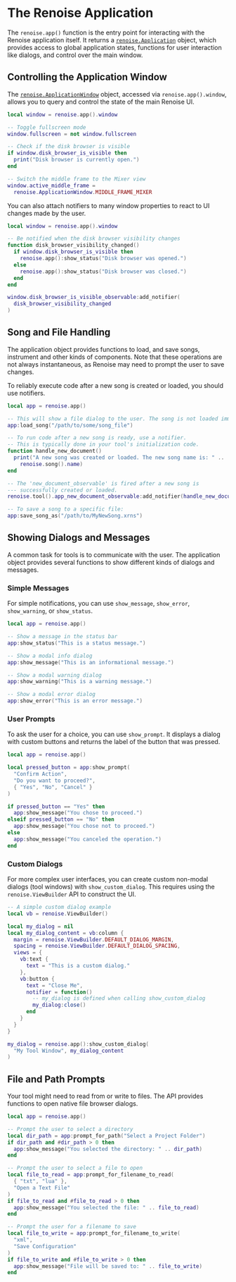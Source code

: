 # The Renoise Application

The `renoise.app()` function is the entry point for interacting with the Renoise application itself. It returns a [`renoise.Application`](../API/renoise/renoise.Application.md) object, which provides access to global application states, functions for user interaction like dialogs, and control over the main window.

## Controlling the Application Window

The [`renoise.ApplicationWindow`](../API/renoise/renoise.ApplicationWindow.md) object, accessed via `renoise.app().window`, allows you to query and control the state of the main Renoise UI.

```lua
local window = renoise.app().window

-- Toggle fullscreen mode
window.fullscreen = not window.fullscreen

-- Check if the disk browser is visible
if window.disk_browser_is_visible then
  print("Disk browser is currently open.")
end

-- Switch the middle frame to the Mixer view
window.active_middle_frame = 
  renoise.ApplicationWindow.MIDDLE_FRAME_MIXER
```

You can also attach notifiers to many window properties to react to UI changes made by the user.

```lua
local window = renoise.app().window

-- Be notified when the disk browser visibility changes
function disk_browser_visibility_changed()
  if window.disk_browser_is_visible then
    renoise.app():show_status("Disk browser was opened.")
  else
    renoise.app():show_status("Disk browser was closed.")
  end
end

window.disk_browser_is_visible_observable:add_notifier(
  disk_browser_visibility_changed
)
```

## Song and File Handling

The application object provides functions to load, and save songs, instrument and other kinds of components. Note that these operations are not always instantaneous, as Renoise may need to prompt the user to save changes. 

To reliably execute code after a new song is created or loaded, you should use notifiers.

```lua
local app = renoise.app()

-- This will show a file dialog to the user. The song is not loaded immediately.
app:load_song("/path/to/some/song_file") 

-- To run code after a new song is ready, use a notifier.
-- This is typically done in your tool's initialization code.
function handle_new_document()
  print("A new song was created or loaded. The new song name is: " ..
    renoise.song().name)
end

-- The 'new_document_observable' is fired after a new song is
--- successfully created or loaded.
renoise.tool().app_new_document_observable:add_notifier(handle_new_document)

-- To save a song to a specific file:
app:save_song_as("/path/to/MyNewSong.xrns")
```

## Showing Dialogs and Messages

A common task for tools is to communicate with the user. The application object provides several functions to show different kinds of dialogs and messages.

### Simple Messages

For simple notifications, you can use `show_message`, `show_error`, `show_warning`, or `show_status`.

```lua
local app = renoise.app()

-- Show a message in the status bar
app:show_status("This is a status message.")

-- Show a modal info dialog
app:show_message("This is an informational message.")

-- Show a modal warning dialog
app:show_warning("This is a warning message.")

-- Show a modal error dialog
app:show_error("This is an error message.")
```

### User Prompts

To ask the user for a choice, you can use `show_prompt`. It displays a dialog with custom buttons and returns the label of the button that was pressed.

```lua
local app = renoise.app()

local pressed_button = app:show_prompt(
  "Confirm Action", 
  "Do you want to proceed?", 
  { "Yes", "No", "Cancel" }
)

if pressed_button == "Yes" then
  app:show_message("You chose to proceed.")
elseif pressed_button == "No" then
  app:show_message("You chose not to proceed.")
else
  app:show_message("You canceled the operation.")
end
```

### Custom Dialogs

For more complex user interfaces, you can create custom non-modal dialogs (tool windows) with `show_custom_dialog`. This requires using the `renoise.ViewBuilder` API to construct the UI.

```lua
-- A simple custom dialog example
local vb = renoise.ViewBuilder()

local my_dialog = nil
local my_dialog_content = vb:column {
  margin = renoise.ViewBuilder.DEFAULT_DIALOG_MARGIN,
  spacing = renoise.ViewBuilder.DEFAULT_DIALOG_SPACING,
  views = {
    vb:text {
      text = "This is a custom dialog."
    },
    vb:button {
      text = "Close Me",
      notifier = function()
        -- my_dialog is defined when calling show_custom_dialog
        my_dialog:close()
      end
    }
  }
}

my_dialog = renoise.app():show_custom_dialog(
  "My Tool Window", my_dialog_content
)
```

## File and Path Prompts

Your tool might need to read from or write to files. The API provides functions to open native file browser dialogs.

```lua
local app = renoise.app()

-- Prompt the user to select a directory
local dir_path = app:prompt_for_path("Select a Project Folder")
if dir_path and #dir_path > 0 then
  app:show_message("You selected the directory: " .. dir_path)
end

-- Prompt the user to select a file to open
local file_to_read = app:prompt_for_filename_to_read(
  { "txt", "lua" }, 
  "Open a Text File"
)
if file_to_read and #file_to_read > 0 then
  app:show_message("You selected the file: " .. file_to_read)
end

-- Prompt the user for a filename to save
local file_to_write = app:prompt_for_filename_to_write(
  "xml", 
  "Save Configuration"
)
if file_to_write and #file_to_write > 0 then
  app:show_message("File will be saved to: " .. file_to_write)
end
```
